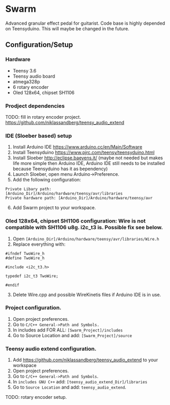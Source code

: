 # Swarm
Advanced granular effect pedal for guitarist. Code base is highly depended on Teensyduino. This will maybe be changed in the future.

## Configuration/Setup

### Hardware
* Teensy 3.6
* Teensy audio board
* atmega328p
* 6 rotary encoder
* Oled 128x64, chipset SH1106

### Prodject dependencies

TODO: fill in rotary encoder project.
https://github.com/niklassandberg/teensy_audio_extend

### IDE (Sloeber based) setup
1. Install Arduino IDE https://www.arduino.cc/en/Main/Software
2. Install Teensyduino https://www.pjrc.com/teensy/teensyduino.html
3. Install Sloeber http://eclipse.baeyens.it/ (maybe not needed but makes life more simple then Arduino IDE, Arduino IDE still needs to be installed because Teensyduino has it as bependency)
4. Launch Sloeber, open menu Arduino->Preference.
5. Add the following configuration: 
```
Private Libary path: [Arduino_Dir]/Arduino/hardware/teensy/avr/libraries
Private hardware path: [Arduino_Dir]/Arduino/hardware/teensy/avr
```
6. Add Swarm project to your workspace.

### Oled 128x64, chipset SH1106 configuration: Wire is not compatible with SH1106 u8g. i2c_t3 is. Possible fix see below.
1. Open ```[Arduino_Dir]/Arduino/hardware/teensy/avr/libraries/Wire.h```
2. Replace everything with:
```
#ifndef TwoWire_h
#define TwoWire_h

#include <i2c_t3.h>

typedef i2c_t3 TwoWire;

#endif
```
3. Delete Wire.cpp and possible WireKinetis files if Arduino IDE is in use.

### Project configuration.

1. Open project preferences.
2. Go to ```C/C++ General->Path and Symbols.```
4. In includes add FOR ALL: ```[Swarm_Project]/includes```
5. Go to Source Location and add: ```[Swarm_Project]/source```

### Teensy audio extend configuration.

1. Add https://github.com/niklassandberg/teensy_audio_extend to your workspace
2. Open project preferences.
3. Go to ```C/C++ General->Path and Symbols```.
4. In ```includes GNU C++``` add: ```[teensy_audio_extend_Dir]/libraries```
5. Go to ```Source Location``` and add: ```teensy_audio_extend```.

TODO: rotary encoder setup.


